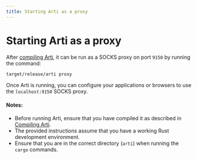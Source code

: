 ```yaml
---
title: Starting Arti as a proxy
---
```


# Starting Arti as a proxy

After [compiling Arti](/guides/compiling-arti), it can be run as a SOCKS proxy on port `9150` by running the command:

```bash
target/release/arti proxy
```

Once Arti is running, you can configure your applications or browsers to use the `localhost:9150` SOCKS proxy.

#### Notes:

- Before running Arti, ensure that you have compiled it as described in [Compiling Arti](/guides/compiling-arti).
- The provided instructions assume that you have a working Rust development environment.
- Ensure that you are in the correct directory (`arti`) when running the `cargo` commands.

